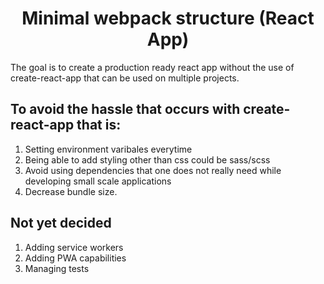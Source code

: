 <h1 align="center"> Minimal webpack structure (React App) </h1>

The goal is to create a production ready react app without the use of create-react-app that can be used on multiple projects.

## To avoid the hassle that occurs with create-react-app that is:
1. Setting environment varibales everytime
2. Being able to add styling other than css could be sass/scss
3. Avoid using dependencies that one does not really need while developing small scale applications 
4. Decrease bundle size.

## Not yet decided
1. Adding service workers
2. Adding PWA capabilities
3. Managing tests
